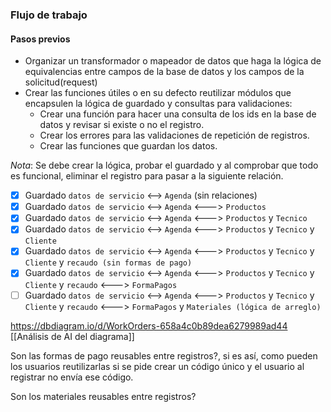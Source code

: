 
### Flujo de trabajo


#### Pasos previos

- Organizar un transformador o mapeador de datos que haga la lógica de equivalencias entre campos de la base de datos y los campos de la solicitud(request)
- Crear las funciones útiles o en su defecto reutilizar módulos que encapsulen la lógica de guardado y consultas para validaciones:
	- Crear una función para hacer una consulta de los ids en la base de datos y revisar si existe o no el registro.
	- Crear los errores para las validaciones de repetición de registros.
	- Crear las funciones que guardan los datos.

_Nota_: Se debe crear la lógica, probar el guardado y al comprobar que todo es funcional, eliminar el registro para pasar a la siguiente relación.

- [x] Guardado `datos de servicio` <--> `Agenda` (sin relaciones)
- [x] Guardado `datos de servicio` <--> `Agenda` <---> `Productos`
- [x] Guardado `datos de servicio` <--> `Agenda` <---> `Productos` y `Tecnico`
- [x] Guardado `datos de servicio` <--> `Agenda` <---> `Productos` y `Tecnico` y `Cliente`
- [x] Guardado `datos de servicio` <--> `Agenda` <---> `Productos` y `Tecnico` y `Cliente` y `recaudo (sin formas de pago)`
- [x] Guardado `datos de servicio` <--> `Agenda` <---> `Productos` y `Tecnico` y `Cliente` y `recaudo` <---> `FormaPagos`
- [ ] Guardado `datos de servicio` <--> `Agenda` <---> `Productos` y `Tecnico` y `Cliente` y `recaudo` <---> `FormaPagos` y `Materiales (lógica de arreglo)`

https://dbdiagram.io/d/WorkOrders-658a4c0b89dea6279989ad44
[[Análisis de AI del diagrama]]

Son las formas de pago reusables entre registros?, si es así, como pueden los usuarios reutilizarlas si se pide crear un código único y el usuario al registrar no envía ese código.

Son los materiales reusables entre registros?